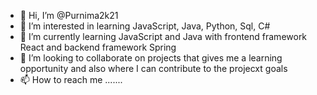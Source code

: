 - 👋 Hi, I’m @Purnima2k21
- 👀 I’m interested in learning JavaScript, Java, Python, Sql, C#
- 🌱 I’m currently learning JavaScript and Java with frontend framework React and backend framework Spring
- 💞️ I’m looking to collaborate on projects that gives me a learning opportunity and also where I can contribute to the projecxt goals
- 📫 How to reach me .......

<!---
Purnima2k21/Purnima2k21 is a ✨ special ✨ repository because its `README.md` (this file) appears on your GitHub profile.
You can click the Preview link to take a look at your changes.
--->
